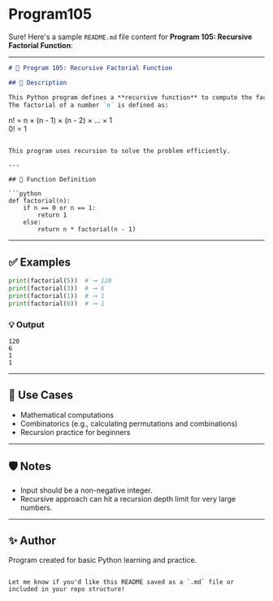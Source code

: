 # Program105
Sure! Here's a sample `README.md` file content for **Program 105: Recursive Factorial Function**:

---

```markdown
# 📘 Program 105: Recursive Factorial Function

## 🧮 Description

This Python program defines a **recursive function** to compute the factorial of a non-negative integer.  
The factorial of a number `n` is defined as:

```

n! = n × (n - 1) × (n - 2) × ... × 1  
0! = 1

```

This program uses recursion to solve the problem efficiently.

---

## 📌 Function Definition

```python
def factorial(n):
    if n == 0 or n == 1:
        return 1
    else:
        return n * factorial(n - 1)
```

---

## ✅ Examples

```python
print(factorial(5))  # ➞ 120
print(factorial(3))  # ➞ 6
print(factorial(1))  # ➞ 1
print(factorial(0))  # ➞ 1
```

### 💡 Output

```
120
6
1
1
```

---

## 📂 Use Cases

- Mathematical computations
- Combinatorics (e.g., calculating permutations and combinations)
- Recursion practice for beginners

---

## 🛡️ Notes

- Input should be a non-negative integer.
- Recursive approach can hit a recursion depth limit for very large numbers.

---

## ✨ Author

Program created for basic Python learning and practice.

```

Let me know if you'd like this README saved as a `.md` file or included in your repo structure!
